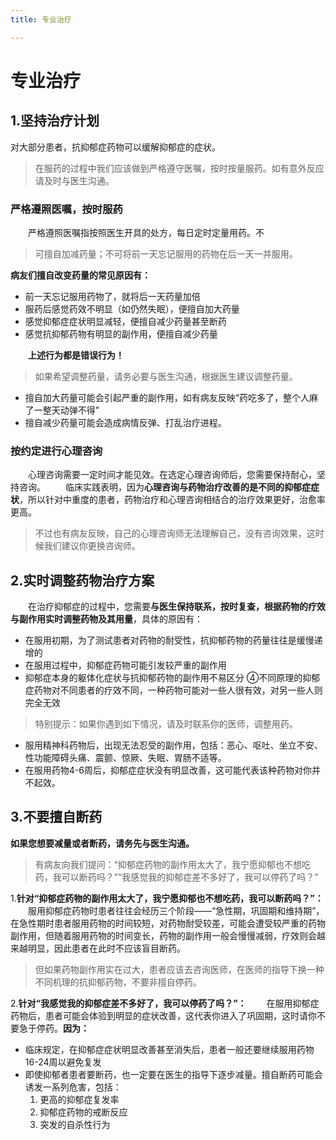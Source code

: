 ```yaml
---
title: 专业治疗

---
```

# 专业治疗
## 1.坚持治疗计划
对大部分患者，抗抑郁症药物可以缓解抑郁症的症状。
>在服药的过程中我们应该做到严格遵守医嘱，按时按量服药。如有意外反应请及时与医生沟通。
 
### 严格遵照医嘱，按时服药
&ensp;&ensp;&ensp;&ensp;严格遵照医嘱指按照医生开具的处方，每日定时定量用药。不
>可擅自加减药量；不可将前一天忘记服用的药物在后一天一并服用。

**病友们擅自改变药量的常见原因有：**
  - 前一天忘记服用药物了，就将后一天药量加倍
  - 服药后感觉药效不明显（如仍然失眠），便擅自加大药量 
  - 感觉抑郁症症状明显减轻，便擅自减少药量甚至断药
  - 感觉抗抑郁药物有明显的副作用，便擅自减少药量

&ensp;&ensp;&ensp;&ensp;**上述行为都是错误行为！** 
> 如果希望调整药量，请务必要与医生沟通，根据医生建议调整药量。

- 擅自加大药量可能会引起严重的副作用，如有病友反映“药吃多了，整个人麻了一整天动弹不得”
- 擅自减少药量可能会造成病情反弹、打乱治疗进程。

### 按约定进行心理咨询
&ensp;&ensp;&ensp;&ensp;心理咨询需要一定时间才能见效。在选定心理咨询师后，您需要保持耐心，坚持咨询。
&ensp;&ensp;&ensp;&ensp;临床实践表明，因为**心理咨询与药物治疗改善的是不同的抑郁症症状**，所以针对中重度的患者，药物治疗和心理咨询相结合的治疗效果更好，治愈率更高。
>不过也有病友反映，自己的心理咨询师无法理解自己，没有咨询效果，这时候我们建议你更换咨询师。

         
## 2.实时调整药物治疗方案
&ensp;&ensp;&ensp;&ensp;在治疗抑郁症的过程中，您需要**与医生保持联系，按时复查，根据药物的疗效与副作用实时调整药物及其用量**，具体的原因有：
  - 在服用初期，为了测试患者对药物的耐受性，抗抑郁药物的药量往往是缓慢递增的
  - 在服用过程中，抑郁症药物可能引发较严重的副作用    
 - 抑郁症本身的躯体化症状与抗抑郁药物的副作用不易区分
④不同原理的抑郁症药物对不同患者的疗效不同，一种药物可能对一些人很有效，对另一些人则完全无效

> 特别提示：如果你遇到如下情况，请及时联系你的医师，调整用药。

   - 服用精神科药物后，出现无法忍受的副作用，包括：恶心、呕吐、坐立不安、性功能障碍头痛、震颤、惊厥、失眠、胃肠不适等。
   - 在服用药物4-6周后，抑郁症症状没有明显改善，这可能代表该种药物对你并不起效。



## 3.不要擅自断药
**如果您想要减量或者断药，请务先与医生沟通。**
>有病友向我们提问：“抑郁症药物的副作用太大了，我宁愿抑郁也不想吃药，我可以断药吗？”“我感觉我的抑郁症差不多好了，我可以停药了吗？”

1.**针对“抑郁症药物的副作用太大了，我宁愿抑郁也不想吃药，我可以断药吗？”：**
&ensp;&ensp;&ensp;&ensp;服用抑郁症药物时患者往往会经历三个阶段——“急性期，巩固期和维持期”，在急性期时患者服用药物的时间较短，对药物耐受较差，可能会遭受较严重的药物副作用，但随着服用药物的时间变长，药物的副作用一般会慢慢减弱，疗效则会越来越明显，因此患者在此时不应该盲目断药。
>但如果药物副作用实在过大，患者应该去咨询医师，在医师的指导下换一种不同机理的抗抑郁药物，不要非擅自停药。

2.**针对“我感觉我的抑郁症差不多好了，我可以停药了吗？”：**
&ensp;&ensp;&ensp;&ensp;在服用抑郁症药物后，患者可能会体验到明显的症状改善，这代表你进入了巩固期，这时请你不要急于停药。**因为：**
- 临床规定，在抑郁症症状明显改善甚至消失后，患者一般还要继续服用药物16-24周以避免复发
- 即使抑郁者患者要断药，也一定要在医生的指导下逐步减量。擅自断药可能会诱发一系列危害，包括：
    1. 更高的抑郁症复发率
    2. 抑郁症药物的戒断反应
    3. 突发的自杀性行为